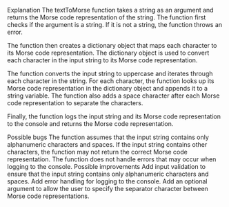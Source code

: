 Explanation
The textToMorse function takes a string as an argument and returns the Morse code representation of the string.
The function first checks if the argument is a string. If it is not a string, the function throws an error.

The function then creates a dictionary object that maps each character to its Morse code representation.
The dictionary object is used to convert each character in the input string to its Morse code representation.

The function converts the input string to uppercase and iterates through each character in the string.
For each character, the function looks up its Morse code representation in the dictionary object and appends it to a
string variable. The function also adds a space character after each Morse code representation to separate the
characters.

Finally, the function logs the input string and its Morse code representation to the console and returns the Morse code
representation.

Possible bugs
The function assumes that the input string contains only alphanumeric characters and spaces. If the input string
contains other characters, the function may not return the correct Morse code representation.
The function does not handle errors that may occur when logging to the console.
Possible improvements
Add input validation to ensure that the input string contains only alphanumeric characters and spaces.
Add error handling for logging to the console.
Add an optional argument to allow the user to specify the separator character between Morse code representations.
